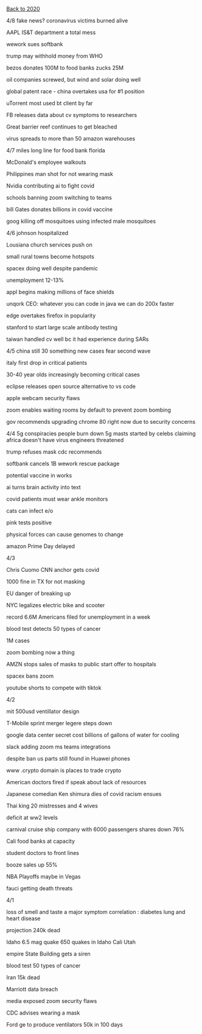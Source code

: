 [Back to 2020](2020index.md)

4/8
fake news? coronavirus victims burned alive 

AAPL IS&T department a total mess

wework sues softbank 

trump may withhold money from WHO 

bezos donates 100M to food banks 
zucks 25M 

oil companies screwed, but wind and solar doing well

global patent race - china overtakes usa for #1 position 

uTorrent most used bt client by far 

FB releases data about cv symptoms to researchers 

Great barrier reef continues to get bleached 

virus spreads to more than 50 amazon warehouses 



4/7 
miles long line for food bank florida

McDonald's employee walkouts 

Philippines man shot for not wearing mask 

Nvidia contributing ai to fight covid 

schools banning zoom switching to teams 

bill Gates donates billions in covid vaccine 

goog killing off mosquitoes using infected male mosquitoes 



4/6
johnson hospitalized 

Lousiana church services push on 

small rural towns become hotspots 

spacex doing well despite pandemic 

unemployment 12-13%

appl begins making millions of face shields 

unqork CEO: whatever you can code in java we can do 200x faster 

edge overtakes firefox in popularity 

stanford to start large scale antibody testing 

taiwan handled cv well bc it had experience during SARs 

4/5
china still 30 something new cases
fear second wave 

italy first drop in critical patients 

30-40 year olds increasingly becoming critical cases 

eclipse releases open source alternative to vs code 

apple webcam security flaws 

zoom enables waiting rooms by default to prevent zoom bombing 

gov recommends upgrading chrome 80 right now due to security concerns 


4/4
5g conspiracies 
people burn down 5g masts
started by celebs claiming africa doesn't have virus 
engineers threatened 

trump refuses mask 
cdc recommends 

softbank cancels 1B wework rescue package 

potential vaccine in works

ai turns brain activity into text

covid patients must wear ankle monitors 

cats can infect e/o 

pink tests positive 

physical forces can cause genomes to change 

amazon Prime Day delayed 



4/3

Chris Cuomo CNN anchor gets covid 

1000 fine in TX for not masking 

EU danger of breaking up 

NYC legalizes electric bike and scooter 

record 6.6M Americans filed for unemployment in a week

blood test detects 50 types of cancer 

1M cases 

zoom bombing now a thing 

AMZN stops sales of masks to public start offer to hospitals 

spacex bans zoom

youtube shorts to compete with tiktok 



4/2

mit 500usd ventillator design 

T-Mobile sprint merger 
legere steps down 

google data center secret cost billions of gallons of water
for cooling  

slack adding zoom ms teams integrations 

despite ban us parts still found in Huawei phones 

www .crypto domain is places to trade crypto 

American doctors fired if speak about lack of resources 

Japanese comedian Ken shimura dies of covid 
racism ensues 

Thai king 20 mistresses and 4 wives 

deficit at ww2 levels 

carnival cruise ship company with 6000 passengers 
shares down 76%

Cali food banks at capacity

student doctors to front lines 

booze sales up 55%

NBA Playoffs maybe in Vegas 

fauci getting death threats 

4/1

loss of smell and taste a major symptom 
correlation : diabetes lung and heart disease 

projection 240k dead

Idaho 6.5 mag quake 
650 quakes in Idaho Cali Utah 

empire State Building gets a siren 

blood test 50 types of cancer 

Iran 15k dead 

Marriott data breach 

media exposed zoom security flaws 

CDC advises wearing a mask 

Ford ge to produce ventilators 50k in 100 days 




